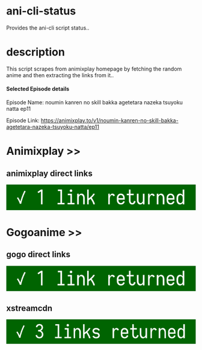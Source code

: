 # ani-cli-status
Provides the ani-cli script status..

# description
This script scrapes from animixplay homepage by fetching the random anime and then extracting the links from it..

#### Selected Episode details

Episode Name: noumin kanren no skill bakka agetetara nazeka tsuyoku natta ep11

Episode Link: https://animixplay.to/v1/noumin-kanren-no-skill-bakka-agetetara-nazeka-tsuyoku-natta/ep11
 
# Animixplay >>

## animixplay direct links

<img src="./images/animixplay.jpg">

# Gogoanime >>

## gogo direct links

<img src="./images/gogoplay.jpg">

## xstreamcdn

<img src="./images/xstreamcdn.jpg">
